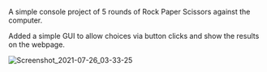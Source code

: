 A simple console project of 5 rounds of Rock Paper Scissors against the computer.

Added a simple GUI to allow choices via button clicks and show the results on the webpage.

![Screenshot_2021-07-26_03-33-25](https://user-images.githubusercontent.com/47972675/126918826-ae7ce5ad-cdc0-4320-b614-7e7e67d3c864.png)

